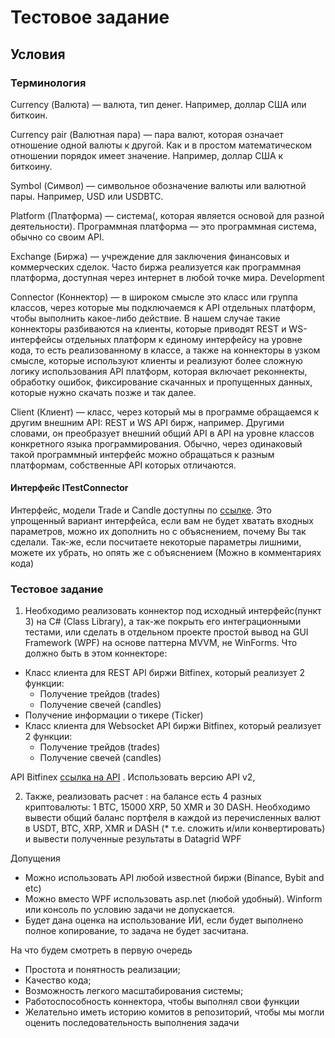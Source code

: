 # Тестовое задание

## Условия
### Терминология

Currency (Валюта) — валюта, тип денег. Например, доллар США или биткоин.

Currency pair (Валютная пара) — пара валют, которая означает отношение одной валюты к другой. Как и в простом математическом отношении порядок имеет значение. Например, доллар США к биткоину.

Symbol (Символ) — символьное обозначение валюты или валютной пары. Например, USD или USDBTC.

Platform (Платформа) — система(, которая является основой для разной деятельности). Программная платформа — это программная система, обычно со своим API.

Exchange (Биржа) — учреждение для заключения финансовых и коммерческих сделок. Часто биржа реализуется как программная платформа, доступная через интернет в любой точке мира.
Development

Connector (Коннектор) — в широком смысле это класс или группа классов, через которые мы подключаемся к API отдельных платформ, чтобы выполнить какое-либо действие. В нашем случае такие коннекторы разбиваются на клиенты, которые приводят REST и WS-интерфейсы отдельных платформ к единому интерфейсу на уровне кода, то есть реализованному в классе, а также на коннекторы в узком смысле, которые используют клиенты и реализуют более сложную логику использования API платформ, которая включает реконнекты, обработку ошибок, фиксирование скачанных и пропущенных данных, которые нужно скачать позже и так далее.

Client (Клиент) — класс, через который мы в программе обращаемся к другим внешним API: REST и WS API бирж, например. Другими словами, он преобразует внешний общий API в API на уровне классов конкретного языка программирования. Обычно, через одинаковый такой программный интерфейс можно обращаться к разным платформам, собственные API которых отличаются.

#### Интерфейс ITestConnector
Интерфейс, модели Trade и Candle доступны по [ссылке](https://drive.google.com/file/d/1RuY1PQs2esq_7hxsalORC-4-st1MdY8y/view?usp=drive_link). Это упрощенный вариант интерфейса, если вам не будет хватать входных параметров, можно их дополнить но с объяснением, почему Вы так сделали.
Так-же, если посчитаете некоторые параметры лишними, можете их убрать, но опять же с объяснением (Можно в комментариях кода)

### Тестовое задание
1. Необходимо реализовать коннектор под исходный интерфейс(пункт 3) на C# (Class Library), а так-же покрыть его интеграционными тестами,  или сделать в отдельном проекте простой вывод на GUI Framework (WPF) на основе паттерна MVVM, не WinForms.
Что должно быть в этом коннекторе:

* Класс клиента для REST API  биржи Bitfinex, который реализует 2 функции:
  * Получение трейдов (trades)
  * Получение свечей (candles)
* Получение информации о тикере (Ticker)
* Класс клиента для Websocket API  биржи Bitfinex, который реализует 2 функции:
  * Получение трейдов (trades)
  * Получение свечей (candles)

API Bitfinex [ссылка на API](https://docs.bitfinex.com/v2/docs) . Использовать версию API v2,

2. Также, реализовать расчет : на балансе есть 4 разных криптовалюты: 1 BTC, 15000 XRP, 50 XMR и 30 DASH. Необходимо вывести общий баланс портфеля в каждой из перечисленных валют в USDT, BTC, XRP, XMR и DASH (* т.е. сложить и/или конвертировать) и  вывести полученные результаты в Datagrid WPF

Допущения
* Можно использовать API любой известной биржи (Binance, Bybit and etc)
* Можно вместо WPF использовать asp.net  (любой удобный). Winform или консоль по условию задачи не допускается.
* Будет дана оценка на использование ИИ, если будет выполнено полное копирование, то задача не будет засчитана.

На что будем смотреть в первую очередь
* Простота и понятность реализации;
* Качество кода;
* Возможность легкого масштабирования системы;
* Работоспособность коннектора, чтобы выполнял свои функции
* Желательно иметь историю комитов в репозиторий, чтобы мы могли оценить последовательность выполнения задачи
